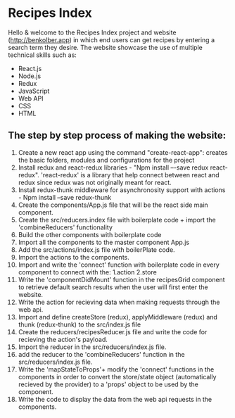
# Recipes Index


Hello & welcome to the Recipes Index project and website (http://benkolber.app) in which end users can get recipes by entering a search term they desire. The website showcase the use of multiple technical skills such as:
* React.js
* Node.js
* Redux
* JavaScript
* Web API
* CSS
* HTML


## The step by step process of making the website:
1. Create a new react app using the command "create-react-app": creates the basic folders, modules and configurations for the project
2. Install redux and react-redux libraries - "Npm install –-save redux react-redux". 'react-redux' is a library that help connect between react and redux since redux was not originally meant for react.
3. Install redux-thunk middleware for asynchronosity support with actions - Npm install –save redux-thunk
4. Create the components/App.js file that will be the react side main component.
5. Create the src/reducers.index file with boilerplate code + import the 'combineReducers' functionality
6. Build the other components with boilerplate code
7. Import all the components to the master component App.js
8. Add the src/actions/index.js file with boilerPlate code.
9. Import the actions to the components.
10. Import and write the 'connect' function with boilerplate code in every component to connect with the: 1.action 2.store
11. Write the 'componentDidMount' function in the recipesGrid component to retrieve default search results when the user will  first enter the website.
12. Write the action for recieving data when making requests through the web api.
13. Import and define createStore (redux), applyMiddleware (redux) and thunk (redux-thunk) to the src/index.js file
14. Create the reducers/recipesReducer.js file and write the code for recieving the action's payload.
15. Import the reducer in the src/reducers/index.js file.
16. add the reducer to the 'combineReducers' function in the src/reducers/index.js file.
17. Write the 'mapStateToProps'+ modify the 'connect' functions in the components in order to convert the store/state object (automatically recieved by the provider) to a 'props' object to be used by the component.
18. Write the code to display the data from the web api requests in the components.
